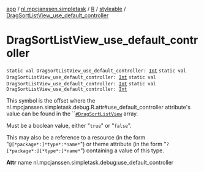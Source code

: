 [app](../../../index.md) / [nl.mpcjanssen.simpletask](../../index.md) / [R](../index.md) / [styleable](index.md) / [DragSortListView_use_default_controller](.)

# DragSortListView_use_default_controller

`static val DragSortListView_use_default_controller: `[`Int`](https://kotlinlang.org/api/latest/jvm/stdlib/kotlin/-int/index.html)
`static val DragSortListView_use_default_controller: `[`Int`](https://kotlinlang.org/api/latest/jvm/stdlib/kotlin/-int/index.html)
`static val DragSortListView_use_default_controller: `[`Int`](https://kotlinlang.org/api/latest/jvm/stdlib/kotlin/-int/index.html)
`static val DragSortListView_use_default_controller: `[`Int`](https://kotlinlang.org/api/latest/jvm/stdlib/kotlin/-int/index.html)

This symbol is the offset where the nl.mpcjanssen.simpletask.debug.R.attr#use_default_controller attribute's value can be found in the ``[`#DragSortListView`](-drag-sort-list-view.md) array.

Must be a boolean value, either "`true`" or "`false`".

This may also be a reference to a resource (in the form "`@[*package*:]*type*:*name*`") or theme attribute (in the form "`?[*package*:][*type*:]*name*`") containing a value of this type.

**Attr**
name nl.mpcjanssen.simpletask.debug:use_default_controller

